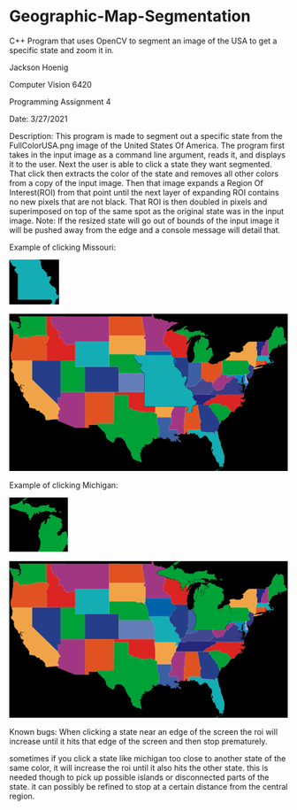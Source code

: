 # Geographic-Map-Segmentation
C++ Program that uses OpenCV to segment an image of the USA to get a specific state and zoom it in.

Jackson Hoenig

Computer Vision 6420

Programming Assignment 4

Date: 3/27/2021

Description: This program is made to segment out a specific state from the FullColorUSA.png image of the United States Of America.
	The program first takes in the input image as a command line argument, reads it, and displays it to the user.
	Next the user is able to click a state they want segmented. That click then extracts the color of the state and removes all
  other colors from a copy of the input image. Then that image expands a Region Of Interest(ROI) from that point until the next layer
  of expanding ROI contains no new pixels that are not black. That ROI is then doubled in pixels and superimposed on top of the same
  spot as the original state was in the input image. Note: If the resized state will go out of bounds of the input image it will be pushed away
  from the edge and a console message will detail that.
 
 Example of clicking Missouri:
 
![Missouri ROI](https://github.com/Jax45/Geographic-Map-Segmentation/blob/master/Geographic%20Map%20Segmentation/MissouriROI.png?raw=true)

![Missouri Expanded](https://github.com/Jax45/Geographic-Map-Segmentation/blob/master/Geographic%20Map%20Segmentation/MissouriImgOut.png?raw=true)

Example of clicking Michigan:

![Michigan ROI](https://github.com/Jax45/Geographic-Map-Segmentation/blob/master/Geographic%20Map%20Segmentation/MichiganROI.png?raw=true)

![Michigan Expanded](https://github.com/Jax45/Geographic-Map-Segmentation/blob/master/Geographic%20Map%20Segmentation/MichiganImgOut.png?raw=true)


Known bugs:
When clicking a state near an edge of the screen the roi will increase until it hits that edge of the screen and then stop prematurely.

sometimes if you click a state like michigan too close to another state of the same color, it will increase the roi until it also hits the other state.
 this is needed though to pick up possible islands or disconnected parts of the state. it can possibly be refined to stop at a certain distance from the central region.
